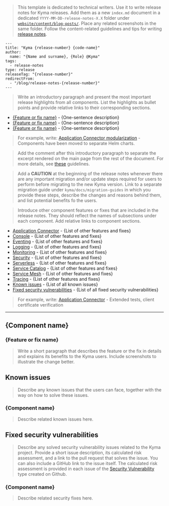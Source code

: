 > This template is dedicated to technical writers. Use it to write release notes for Kyma releases. Add them as a new `index.md` document in a dedicated `YYYY-MM-DD-release-notes-X.X` folder under [`website/content/blog-posts/`](https://github.com/kyma-project/website/tree/master/content/blog-posts). Place any related screenshots in the same folder. Follow the content-related guidelines and tips for writing [release notes](../../content-guidelines/06-release-notes.md).

<!-- Fill in the required metadata for the blog post to render properly on the "kyma-project.io" website. Remember to remove the code block. -->

```
---
title: "Kyma {release-number} {code-name}"
author:
  name: "{Name and surname}, {Role} @Kyma"
tags:
  - release-notes
type: release
releaseTag: "{release-number}"
redirectFrom:
  - "/blog/release-notes-{release-number}"
---
```

> Write an introductory paragraph and present the most important release highlights from all components. List the highlights as bullet points and provide relative links to their corresponding sections.

- [{Feature or fix name}](#relative-link-to-subsection) - {One-sentence description}
- [{Feature or fix name}](#relative-link-to-subsection) - {One-sentence description}
- [{Feature or fix name}](#relative-link-to-subsection) - {One-sentence description}

> For example, write:
> [Application Connector modularization](#modularization) - Components have been moved to separate Helm charts.

> Add the <!-- overview --> comment after this introductory paragraph to separate the excerpt rendered on the main page from the rest of the document. For more details, see [these](https://github.com/kyma-project/website/blob/master/docs/write-blog-posts.md) guidelines.

> Add a **CAUTION** at the beginning of the release notes whenever there are any important migration and/or update steps required for users to perform before migrating to the new Kyma version. Link to a separate migration guide under `kyma/docs/migration-guides` in which you provide these steps, describe the changes and reasons behind them, and list potential benefits fo the users.  

> Introduce other component features or fixes that are included in the release notes. They should reflect the names of subsections under each component. Add relative links to component sections.

- [Application Connector](#application-connector) - {List of other features and fixes}
- [Console](#console) - {List of other features and fixes}
- [Eventing](#eventing) - {List of other features and fixes}
- [Logging](#logging) - {List of other features and fixes}
- [Monitoring](#monitoring) - {List of other features and fixes}
- [Security](#security) - {List of other features and fixes}
- [Serverless](#serverless) - {List of other features and fixes}
- [Service Catalog](#service-catalog) - {List of other features and fixes}
- [Service Mesh](#service-mesh) - {List of other features and fixes}
- [Tracing](#tracing) - {List of other features and fixes}
- [Known issues](#known-issues) - {List of all known issues}
- [Fixed security vulnerabilities](#fixed-security-vulnerabilities) - {List of all fixed security vulnerabilities}

> For example, write:
> [Application Connector](#application-connector) - Extended tests, client certificate verification

---

## {Component name}

### {Feature or fix name}

> Write a short paragraph that describes the feature or the fix in details and explains its benefits to the Kyma users. Include screenshots to illustrate the change better.

## Known issues

> Describe any known issues that the users can face, together with the way on how to solve these issues.

### {Component name}

> Describe related known issues here.

## Fixed security vulnerabilities

> Describe any solved security vulnerability issues related to the Kyma project. Provide a short issue description, its calculated risk assessment, and a link to the pull request that solves the issue. You can also include a GitHub link to the issue itself. The calculated risk assessment is provided in each issue of the [Security Vulnerability](https://github.com/kyma-project/kyma/issues/new?template=security-vulnerability.md) type created on Github.

### {Component name}

> Describe related security fixes here.
